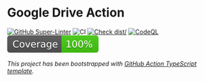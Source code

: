 # Google Drive Action

[![GitHub Super-Linter](https://github.com/bonitasoft/gdrive-action/actions/workflows/linter.yml/badge.svg)](https://github.com/super-linter/super-linter)
![CI](https://github.com/bonitasoft/gdrive-action/actions/workflows/ci.yml/badge.svg)
[![Check dist/](https://github.com/bonitasoft/gdrive-action/actions/workflows/check-dist.yml/badge.svg)](https://github.com/bonitasoft/gdrive-action/actions/workflows/check-dist.yml)
[![CodeQL](https://github.com/bonitasoft/gdrive-action/actions/workflows/codeql-analysis.yml/badge.svg)](https://github.com/bonitasoft/gdrive-action/actions/workflows/codeql-analysis.yml)
[![Coverage](./badges/coverage.svg)](./badges/coverage.svg)

_This project has been bootstrapped with [GitHub Action TypeScript template](https://github.com/actions/typescript-action)._